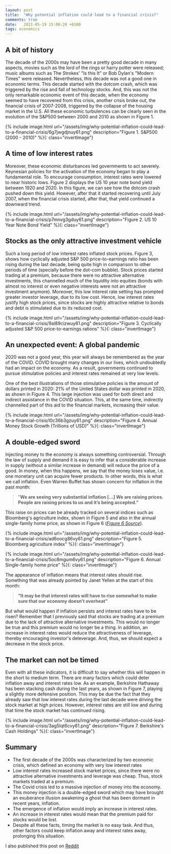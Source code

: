 ```yaml
---
layout: post
title:  "Why potential inflation could lead to a financial crisis?"
comments: true
date:   2021-05-19 15:00:20 +0100
tags: economics
---
```


## A bit of history

The decade of the 2000s may have been a pretty good decade in many aspects, movies such as the lord of the rings or harry potter were released; music albums such as The Strokes' "Is this It" or Bob Dylan's "Modern Times" were released. Nevertheless, this decade was not a good one in economic terms. This decade started with the dotcom crash, which was triggered by the rise and fall of technology stocks. And, this was not the only remarkable economic event of this decade, when the economy seemed to have recovered from this crisis, another crisis broke out, the financial crisis of 2007-2008, triggered by the collapse of the housing market in the U.S. All these economic turbulences can be clearly seen in the evolution of the S&P500 between 2000 and 2010 as shown in Figure 1.

{% include image.html url="/assets/img/why-potential-inflation-could-lead-to-a-financial-crisis/6g7jwgdjnuy61.png" description="Figure 1. S&P500 (2000 - 2010)" %}{: class="invertImage"}

## A time of low interest rates

Moreover, these economic disturbances led governments to act severely. Keynesian policies for the activation of the economy began to play a fundamental role. To encourage consumption, interest rates were lowered to near historic lows. Figure 2 displays the US 10 year note bond yield between 1920 and 2020. In this figure, we can see how the dotcom crash pushed down this yield. However, after that it started recovering until July 2007, when the financial crisis started, after that, that yield continued a downward trend.

{% include image.html url="/assets/img/why-potential-inflation-could-lead-to-a-financial-crisis/p7mnvg3gduy61.png" description="Figure 2. US 10 Year Note Bond Yield" %}{: class="invertImage"}

## Stocks as the only attractive investment vehicle

Such a long period of low interest rates inflated stock prices. Figure 3, shows how cyclically adjusted S&P 500 price-to-earnings ratio has been rising during the last decade, being quite high in comparison to other periods of time (specially before the dot-com bubble). Stock prices started trading at a premium, because there were no attractive alternative investments, this channelled much of the liquidity into equities (bonds with almost no interest or even negative interests were not an attractive investment anymore). Moreover, this low interest rate setting has prompted greater investor leverage, due to its low cost. Hence, low interest rates justify high stock prices, since stocks are highly attractive relative to bonds and debt is stimulated due to its reduced cost.

{% include image.html url="/assets/img/why-potential-inflation-could-lead-to-a-financial-crisis/9al89cizwuy61.png" description="Figure 3. Cyclically adjusted S&P 500 price-to-earnings rations" %}{: class="invertImage"}

## An unexpected event: A global pandemic

2020 was not a good year, this year will always be remembered as the year of the COVID. COVID brought many changes in our lives, which undoubtedly had an impact on the economy.    As a result, governments continued to pursue stimulative policies and interest rates remained at very low levels.

One of the best illustrations of those stimulative policies is the amount of dollars printed in 2020: 21% of the United States dollar was printed in 2020, as shown in Figure 4. This large injection was used for both direct and indirect assistance in the COVID situation. This, at the same time, indirectly channelled part of this aid to the financial markets, increasing their value.

{% include image.html url="/assets/img/why-potential-inflation-could-lead-to-a-financial-crisis/l0c36b3gzuy61.png" description="Figure 4. Annual Money Stock Growth (Trillions of USD)" %}{: class="invertImage"}

## A  double-edged sword

Injecting money to the economy is always something controversial. Through the law of supply and demand it is easy to infer that a considerable increase in supply (without a similar increase in demand) will reduce the price of a good.  In money, when this happens, we say that the money loses value, i.e. one monetary unit can acquire fewer products. In other words, this is what we call inflation. Even Warren Buffet has shown concern for inflation in the past month:

>"**We are seeing very substantial inflation \[...\] We are raising prices. People are raising prices to us and it’s being accepted.”**

This raise on prices can be  already tracked on several indices such as Bloomberg's agriculture index, shown in Figure 5 and also in the annual single-family home price, as shown in Figure 6 (*[Figure 6 Source](https://www.bloomberg.com/news/articles/2021-05-11/u-s-home-prices-surge-the-most-on-record-in-buying-frenzy?sref=RJ2RlMrh)*).

{% include image.html url="/assets/img/why-potential-inflation-could-lead-to-a-financial-crisis/ad6oocg86vy61.png" description="Figure 5. Bloomberg agriculture index" %}{: class="invertImage"}

{% include image.html url="/assets/img/why-potential-inflation-could-lead-to-a-financial-crisis/5oc8mgum6vy61.png" description="Figure 6. Annual Single-family home price" %}{: class="invertImage"}

The appearance of inflation means that interest rates should rise. Something that was already pointed by Janet Yellen at the start of this month:

>**“It may be that interest rates will have to rise somewhat to make sure that our economy doesn’t overheat”**

But what would happen if inflation persists and interest rates have to be risen? Remember that I previously said that stocks are trading at a premium due to the lack of attractive alternative investments. This would no longer be true and this premium would no longer be a thing. In addition, an increase in interest rates would reduce the attractiveness of leverage, thereby encouraging investor's deleverage. And, thus, we should expect a decrease in the stock price.

## The market can not be timed

Even with all these indicators, it is difficult to say whether this will happen in the short to medium term. There are many factors which could deter inflation away and interest rates low. As an example, Berkshire Hathaway has been stacking cash during the last years, as shown in Figure 7, playing a slightly more defensive position. This may be due the fact that they already saw that low interest rates during the last decade were driving the stock market at high prices. However, interest rates are still low and during that time the stock market has continued rising.

{% include image.html url="/assets/img/why-potential-inflation-could-lead-to-a-financial-crisis/3ag5lqt6cvy61.png" description="Figure 7. Berkshire's Cash Holdings" %}{: class="invertImage"}

## Summary

* The first decade of the 2000s was characterized by two economic crisis, which defined an economy with very low interest rates
* Low interest rates increased stock market prices, since there were no attractive alternative investments and leverage was cheap. Thus, stock markets traded at a premium.
* The Covid crisis led to a massive injection of money into the economy.
* This money injection is a double-edged sword which may have brought an exuberance illusion awakening a ghost that has been dormant in recent years, inflation.
* The emergence of inflation would imply an increase in interest rates.
* An increase in interest rates would mean that the premium paid for stocks would be lost.
* Despite all these facts, timing the market is no easy task. And thus, other factors could keep inflation away and interest rates away, prolonging this situation.


I also published this post on [Reddit](https://www.reddit.com/r/wallstreetbets/comments/nbdztx/why_potential_inflation_could_lead_to_a_financial/)
